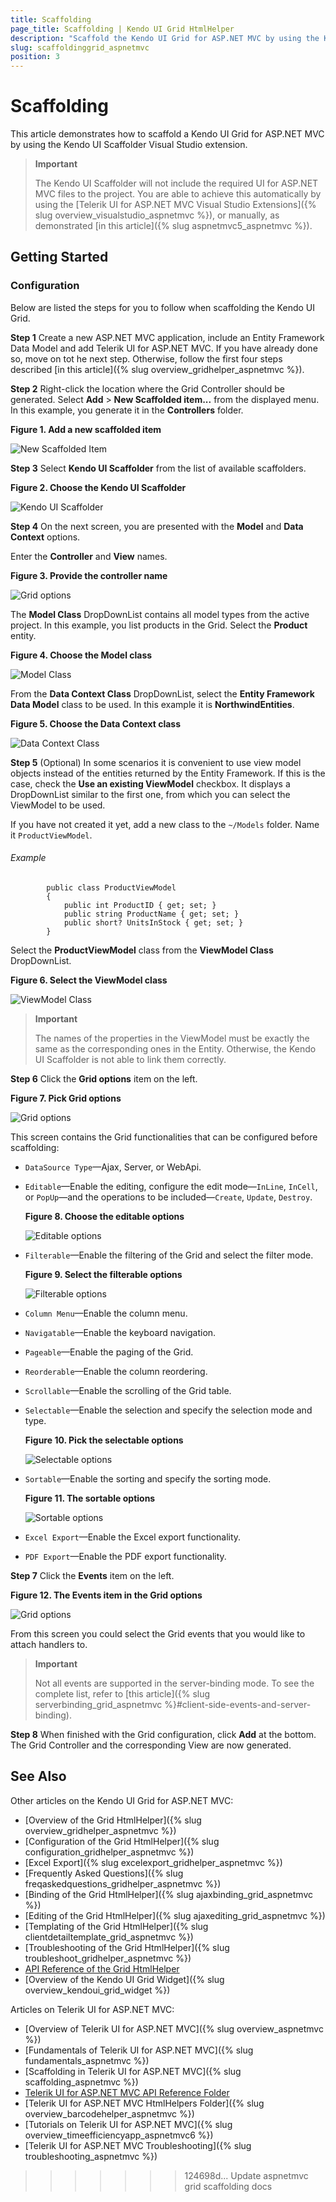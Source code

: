 ```yaml
---
title: Scaffolding
page_title: Scaffolding | Kendo UI Grid HtmlHelper
description: "Scaffold the Kendo UI Grid for ASP.NET MVC by using the Kendo UI Scaffolder extension for Visual Studio."
slug: scaffoldinggrid_aspnetmvc
position: 3
---
```


# Scaffolding

This article demonstrates how to scaffold a Kendo UI Grid for ASP.NET MVC by using the Kendo UI Scaffolder Visual Studio extension.

> **Important**  
>
> The Kendo UI Scaffolder will not include the required UI for ASP.NET MVC files to the project. You are able to achieve this automatically by using the [Telerik UI for ASP.NET MVC Visual Studio Extensions]({% slug overview_visualstudio_aspnetmvc %}), or manually, as demonstrated [in this article]({% slug aspnetmvc5_aspnetmvc %}).

## Getting Started

### Configuration

Below are listed the steps for you to follow when scaffolding the Kendo UI Grid.

**Step 1** Create a new ASP.NET MVC application, include an Entity Framework Data Model and add Telerik UI for ASP.NET MVC. If you have already done so, move on tot he next step. Otherwise, follow the first four steps described [in this article]({% slug overview_gridhelper_aspnetmvc %}).

**Step 2** Right-click the location where the Grid Controller should be generated. Select **Add** > **New Scaffolded item...** from the displayed menu. In this example, you generate it in the **Controllers** folder.

**Figure 1. Add a new scaffolded item**

![New Scaffolded Item](/aspnet-mvc/images/scaffolding/new_scaffolded_item.png)

**Step 3** Select **Kendo UI Scaffolder** from the list of available scaffolders.

**Figure 2. Choose the Kendo UI Scaffolder**

![Kendo UI Scaffolder](/aspnet-mvc/images/scaffolding/kendo_ui_scaffolder.png)

**Step 4** On the next screen, you are presented with the **Model** and **Data Context** options.

Enter the **Controller** and **View** names.

**Figure 3. Provide the controller name**

![Grid options](/aspnet-mvc/helpers/grid/images/scaffolding/kendo_ui_grid1.png)

The **Model Class** DropDownList contains all model types from the active project. In this example, you list products in the Grid. Select the **Product** entity.

**Figure 4. Choose the Model class**

![Model Class](/aspnet-mvc/helpers/grid/images/scaffolding/model_class.png)

From the **Data Context Class** DropDownList, select the **Entity Framework Data Model** class to be used. In this example it is **NorthwindEntities**.  

**Figure 5. Choose the Data Context class**

![Data Context Class](/aspnet-mvc/helpers/grid/images/scaffolding/data_context_class.png)

**Step 5** (Optional) In some scenarios it is convenient to use view model objects instead of the entities returned by the Entity Framework. If this is the case, check the **Use an existing ViewModel** checkbox. It displays a DropDownList similar to the first one, from which you can select the ViewModel to be used.

If you have not created it yet, add a new class to the `~/Models` folder. Name it `ProductViewModel`.

###### Example

	        public class ProductViewModel
	        {
	            public int ProductID { get; set; }
	            public string ProductName { get; set; }
	            public short? UnitsInStock { get; set; }
	        }

Select the **ProductViewModel** class from the **ViewModel Class** DropDownList.  

**Figure 6. Select the ViewModel class**

![ViewModel Class](/aspnet-mvc/helpers/grid/images/scaffolding/view_model_class.png)

> **Important**  
>
> The names of the properties in the ViewModel must be exactly the same as the corresponding ones in the Entity. Otherwise, the Kendo UI Scaffolder is not able to link them correctly.

**Step 6** Click the **Grid options** item on the left.  

**Figure 7. Pick Grid options**

![Grid options](/aspnet-mvc/helpers/grid/images/scaffolding/kendo_ui_grid2.png)  

This screen contains the Grid functionalities that can be configured before scaffolding:

* `DataSource Type`&mdash;Ajax, Server, or WebApi.
* `Editable`&mdash;Enable the editing, configure the edit mode&mdash;`InLine`, `InCell`, or `PopUp`&mdash;and the operations to be included&mdash;`Create`, `Update`, `Destroy`.  

  **Figure 8. Choose the editable options**

  ![Editable options](/aspnet-mvc/helpers/grid/images/scaffolding/editable.png)  

* `Filterable`&mdash;Enable the filtering of the Grid and select the filter mode.  

  **Figure 9. Select the filterable options**

  ![Filterable options](/aspnet-mvc/helpers/grid/images/scaffolding/filterable.png)  

* `Column Menu`&mdash;Enable the column menu.
* `Navigatable`&mdash;Enable the keyboard navigation.
* `Pageable`&mdash;Enable the paging of the Grid.
* `Reorderable`&mdash;Enable the column reordering.
* `Scrollable`&mdash;Enable the scrolling of the Grid table.
* `Selectable`&mdash;Enable the selection and specify the selection mode and type.  

  **Figure 10. Pick the selectable options**

  ![Selectable options](/aspnet-mvc/helpers/grid/images/scaffolding/selectable.png)  

* `Sortable`&mdash;Enable the sorting and specify the sorting mode.  

  **Figure 11. The sortable options**

  ![Sortable options](/aspnet-mvc/helpers/grid/images/scaffolding/sortable.png)  

* `Excel Export`&mdash;Enable the Excel export functionality.
* `PDF Export`&mdash;Enable the PDF export functionality.

**Step 7** Click the **Events** item on the left.

**Figure 12. The Events item in the Grid options**

![Grid options](/aspnet-mvc/helpers/grid/images/scaffolding/kendo_ui_grid3.png)  

From this screen you could select the Grid events that you would like to attach handlers to.

> **Important**
>
> Not all events are supported in the server-binding mode. To see the complete list, refer to [this article]({% slug serverbinding_grid_aspnetmvc %}#client-side-events-and-server-binding).

**Step 8** When finished with the Grid configuration, click **Add** at the bottom. The Grid Controller and the corresponding View are now generated.

## See Also

Other articles on the Kendo UI Grid for ASP.NET MVC:

* [Overview of the Grid HtmlHelper]({% slug overview_gridhelper_aspnetmvc %})
* [Configuration of the Grid HtmlHelper]({% slug configuration_gridhelper_aspnetmvc %})
* [Excel Export]({% slug excelexport_gridhelper_aspnetmvc %})
* [Frequently Asked Questions]({% slug freqaskedquestions_gridhelper_aspnetmvc %})
* [Binding of the Grid HtmlHelper]({% slug ajaxbinding_grid_aspnetmvc %})
* [Editing of the Grid HtmlHelper]({% slug ajaxediting_grid_aspnetmvc %})
* [Templating of the Grid HtmlHelper]({% slug clientdetailtemplate_grid_aspnetmvc %})
* [Troubleshooting of the Grid HtmlHelper]({% slug troubleshoot_gridhelper_aspnetmvc %})
* [API Reference of the Grid HtmlHelper](/api/aspnet-mvc/Kendo.Mvc.UI.Fluent/GridBuilder)
* [Overview of the Kendo UI Grid Widget]({% slug overview_kendoui_grid_widget %})

Articles on Telerik UI for ASP.NET MVC:

* [Overview of Telerik UI for ASP.NET MVC]({% slug overview_aspnetmvc %})
* [Fundamentals of Telerik UI for ASP.NET MVC]({% slug fundamentals_aspnetmvc %})
* [Scaffolding in Telerik UI for ASP.NET MVC]({% slug scaffolding_aspnetmvc %})
* [Telerik UI for ASP.NET MVC API Reference Folder](/api/aspnet-mvc/Kendo.Mvc/AggregateFunction)
* [Telerik UI for ASP.NET MVC HtmlHelpers Folder]({% slug overview_barcodehelper_aspnetmvc %})
* [Tutorials on Telerik UI for ASP.NET MVC]({% slug overview_timeefficiencyapp_aspnetmvc6 %})
* [Telerik UI for ASP.NET MVC Troubleshooting]({% slug troubleshooting_aspnetmvc %})
>>>>>>> 124698d... Update aspnetmvc grid scaffolding docs

